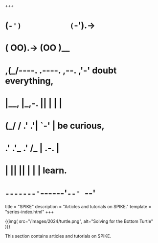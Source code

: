 +++
#   (`-')           (`-').->
#   ( OO).->        (OO )__
# ,(_/----. .----. ,--. ,'-' doubt everything,
# |__,    |\_,-.  ||  | |  |
#  (_/   /    .' .'|  `-'  | be curious,
#  .'  .'_  .'  /_ |  .-.  |
# |       ||      ||  | |  | learn.
# `-------'`------'`--' `--'

title = "SPIKE"
description = "Articles and tutorials on SPIKE."
template = "series-index.html"
+++

{{img(
src="/images/2024/turtle.png",
alt="Solving for the Bottom Turtle"
)}}

This section contains articles and tutorials on SPIKE.
